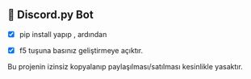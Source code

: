 ## 📑 Discord.py Bot

- [x] pip install yapıp , ardından
- [x] f5 tuşuna basınız geliştirmeye açıktır.


Bu projenin izinsiz kopyalanıp paylaşılması/satılması kesinlikle yasaktır.
